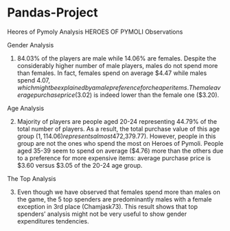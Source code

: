 # Pandas-Project
Heores of Pymoly Analysis
HEROES OF PYMOLI Observations

Gender Analysis

1)	84.03% of the players are male while 14.06% are females. Despite the considerably higher number of male players, males do not spend more than females. In fact, females spend on average $4.47 while males spend $4.07, which might be explained by a male preference for cheaper items. The male average purchase price ($3.02) is indeed lower than the female one ($3.20). 

Age Analysis

2)	Majority of players are people aged 20-24 representing 44.79% of the total number of players. As a result, the total purchase value of this age group ($1,114.06) represents almost 47% of the total revenues of the game ($2,379.77). However, people in this group are not the ones who spend the most on Heroes of Pymoli. People aged 35-39 seem to spend on average ($4.76) more than the others due to a preference for more expensive items: average purchase price is $3.60 versus $3.05 of the 20-24 age group.

The Top Analysis

3)	Even though we have observed that females spend more than males on the game, the 5 top spenders are predominantly males with a female exception in 3rd place (Chamjask73). This result shows that top spenders’ analysis might not be very useful to show gender expenditures tendencies.
